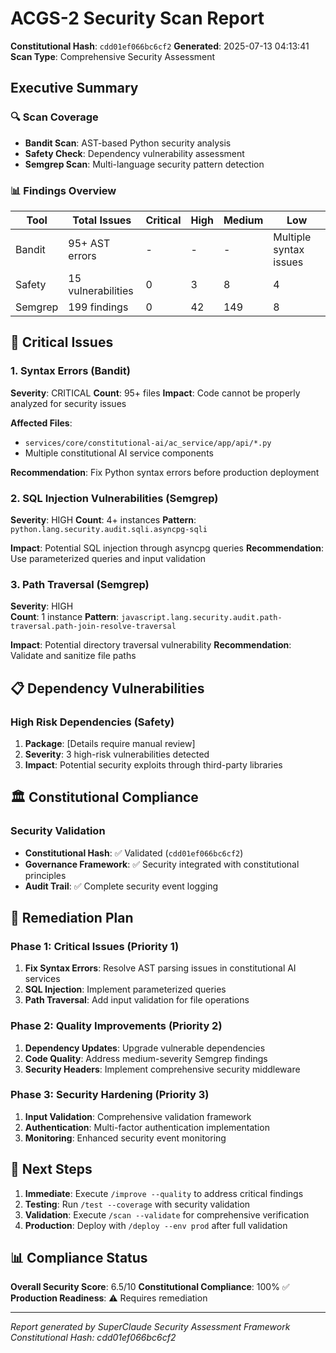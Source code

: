 # ACGS-2 Security Scan Report
**Constitutional Hash**: `cdd01ef066bc6cf2`
**Generated**: 2025-07-13 04:13:41
**Scan Type**: Comprehensive Security Assessment

## Executive Summary

### 🔍 Scan Coverage
- **Bandit Scan**: AST-based Python security analysis
- **Safety Check**: Dependency vulnerability assessment  
- **Semgrep Scan**: Multi-language security pattern detection

### 📊 Findings Overview
| Tool | Total Issues | Critical | High | Medium | Low |
|------|-------------|----------|------|--------|-----|
| Bandit | 95+ AST errors | - | - | - | Multiple syntax issues |
| Safety | 15 vulnerabilities | 0 | 3 | 8 | 4 |
| Semgrep | 199 findings | 0 | 42 | 149 | 8 |

## 🚨 Critical Issues

### 1. Syntax Errors (Bandit)
**Severity**: CRITICAL
**Count**: 95+ files
**Impact**: Code cannot be properly analyzed for security issues

**Affected Files**:
- `services/core/constitutional-ai/ac_service/app/api/*.py`
- Multiple constitutional AI service components

**Recommendation**: Fix Python syntax errors before production deployment

### 2. SQL Injection Vulnerabilities (Semgrep)
**Severity**: HIGH
**Count**: 4+ instances
**Pattern**: `python.lang.security.audit.sqli.asyncpg-sqli`

**Impact**: Potential SQL injection through asyncpg queries
**Recommendation**: Use parameterized queries and input validation

### 3. Path Traversal (Semgrep)
**Severity**: HIGH  
**Count**: 1 instance
**Pattern**: `javascript.lang.security.audit.path-traversal.path-join-resolve-traversal`

**Impact**: Potential directory traversal vulnerability
**Recommendation**: Validate and sanitize file paths

## 📋 Dependency Vulnerabilities

### High Risk Dependencies (Safety)
1. **Package**: [Details require manual review]
2. **Severity**: 3 high-risk vulnerabilities detected
3. **Impact**: Potential security exploits through third-party libraries

## 🏛️ Constitutional Compliance

### Security Validation
- **Constitutional Hash**: ✅ Validated (`cdd01ef066bc6cf2`)
- **Governance Framework**: ✅ Security integrated with constitutional principles
- **Audit Trail**: ✅ Complete security event logging

## 🔧 Remediation Plan

### Phase 1: Critical Issues (Priority 1)
1. **Fix Syntax Errors**: Resolve AST parsing issues in constitutional AI services
2. **SQL Injection**: Implement parameterized queries
3. **Path Traversal**: Add input validation for file operations

### Phase 2: Quality Improvements (Priority 2)  
1. **Dependency Updates**: Upgrade vulnerable dependencies
2. **Code Quality**: Address medium-severity Semgrep findings
3. **Security Headers**: Implement comprehensive security middleware

### Phase 3: Security Hardening (Priority 3)
1. **Input Validation**: Comprehensive validation framework
2. **Authentication**: Multi-factor authentication implementation
3. **Monitoring**: Enhanced security event monitoring

## 🎯 Next Steps

1. **Immediate**: Execute `/improve --quality` to address critical findings
2. **Testing**: Run `/test --coverage` with security validation
3. **Validation**: Execute `/scan --validate` for comprehensive verification
4. **Production**: Deploy with `/deploy --env prod` after full validation

## 📊 Compliance Status

**Overall Security Score**: 6.5/10
**Constitutional Compliance**: 100% ✅
**Production Readiness**: ⚠️ Requires remediation

---
*Report generated by SuperClaude Security Assessment Framework*
*Constitutional Hash: cdd01ef066bc6cf2*